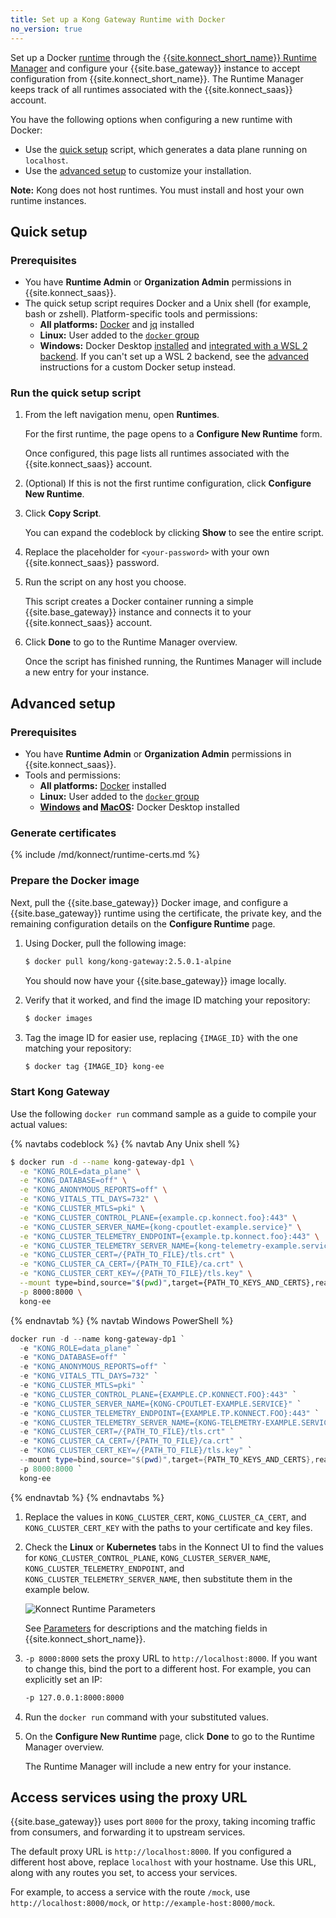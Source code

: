 ```yaml
---
title: Set up a Kong Gateway Runtime with Docker
no_version: true
---
```

Set up a Docker [runtime](/konnect/#konnect-key-concepts-and-terminology)
through the
[{{site.konnect_short_name}} Runtime Manager](/konnect/runtime-manager) and
configure your {{site.base_gateway}} instance to accept configuration from
{{site.konnect_short_name}}. The Runtime Manager keeps track of all runtimes
associated with the {{site.konnect_saas}} account.

You have the following options when configuring a new runtime with Docker:
* Use the [quick setup](#quick-setup) script, which generates a data plane
running on `localhost`.
* Use the [advanced setup](#advanced-setup) to customize your installation.

<div class="alert alert-ee blue">
<b>Note:</b> Kong does not host runtimes. You must install and host your own
runtime instances.
</div>

## Quick setup

### Prerequisites

* You have **Runtime Admin** or **Organization Admin** permissions in
{{site.konnect_saas}}.
* The quick setup script requires Docker and a Unix shell (for example, bash or
  zshell). Platform-specific tools and permissions:
  * **All platforms:** [Docker](https://docs.docker.com/get-docker/) and [jq](https://stedolan.github.io/jq/) installed
  * **Linux:** User added to the [`docker` group](https://docs.docker.com/engine/install/linux-postinstall/)
  * **Windows:** Docker Desktop [installed](https://docs.docker.com/docker-for-windows/install/#install-docker-desktop-on-windows) and [integrated with a WSL 2 backend](https://docs.docker.com/docker-for-windows/wsl/). If you can't set up a WSL 2 backend, see the [advanced](#advanced-setup) instructions for
  a custom Docker setup instead.

### Run the quick setup script

1. From the left navigation menu, open **Runtimes**.

    For the first runtime, the page opens to a **Configure New Runtime** form.

    Once configured, this page lists all runtimes associated with the
    {{site.konnect_saas}} account.

2. (Optional) If this is not the first runtime configuration, click
**Configure New Runtime**.

3. Click **Copy Script**.

    You can expand the codeblock by clicking **Show** to see the entire script.

4. Replace the placeholder for `<your-password>` with your own
{{site.konnect_saas}} password.

5. Run the script on any host you choose.

    This script creates a Docker container running a simple
    {{site.base_gateway}} instance and connects it to your
    {{site.konnect_saas}} account.

6. Click **Done** to go to the Runtime Manager overview.

    Once the script has finished running, the Runtimes Manager will
    include a new entry for your instance.
    <!-- and the tag in the **Node Status** column should say
    **Connected**.-->

## Advanced setup

### Prerequisites

* You have **Runtime Admin** or **Organization Admin** permissions in
{{site.konnect_saas}}.
* Tools and permissions:
  * **All platforms:** [Docker](https://docs.docker.com/get-docker/) installed
  * **Linux:** User added to the [`docker` group](https://docs.docker.com/engine/install/linux-postinstall/)
  * **[Windows](https://docs.docker.com/docker-for-windows/install/#install-docker-desktop-on-windows) and [MacOS](https://docs.docker.com/docker-for-mac/install/):** Docker Desktop installed

### Generate certificates
{% include /md/konnect/runtime-certs.md %}

### Prepare the Docker image

Next, pull the {{site.base_gateway}} Docker image, and configure a
{{site.base_gateway}} runtime using the certificate, the private key, and the
remaining configuration details on the **Configure Runtime** page.

1. Using Docker, pull the following image:


    ```bash
    $ docker pull kong/kong-gateway:2.5.0.1-alpine
    ```

    You should now have your {{site.base_gateway}} image locally.

2. Verify that it worked, and find the image ID matching your repository:

    ```bash
    $ docker images
    ```

3. Tag the image ID for easier use, replacing `{IMAGE_ID}` with the one
matching your repository:

    ```bash
    $ docker tag {IMAGE_ID} kong-ee
    ```

### Start Kong Gateway

Use the following `docker run` command sample as a guide to compile your actual values:

{% navtabs codeblock %}
{% navtab Any Unix shell %}
```sh
$ docker run -d --name kong-gateway-dp1 \
  -e "KONG_ROLE=data_plane" \
  -e "KONG_DATABASE=off" \
  -e "KONG_ANONYMOUS_REPORTS=off" \
  -e "KONG_VITALS_TTL_DAYS=732" \
  -e "KONG_CLUSTER_MTLS=pki" \
  -e "KONG_CLUSTER_CONTROL_PLANE={example.cp.konnect.foo}:443" \
  -e "KONG_CLUSTER_SERVER_NAME={kong-cpoutlet-example.service}" \
  -e "KONG_CLUSTER_TELEMETRY_ENDPOINT={example.tp.konnect.foo}:443" \
  -e "KONG_CLUSTER_TELEMETRY_SERVER_NAME={kong-telemetry-example.service}" \
  -e "KONG_CLUSTER_CERT=/{PATH_TO_FILE}/tls.crt" \
  -e "KONG_CLUSTER_CA_CERT=/{PATH_TO_FILE}/ca.crt" \
  -e "KONG_CLUSTER_CERT_KEY=/{PATH_TO_FILE}/tls.key" \
  --mount type=bind,source="$(pwd)",target={PATH_TO_KEYS_AND_CERTS},readonly \
  -p 8000:8000 \
  kong-ee
```
{% endnavtab %}
{% navtab Windows PowerShell %}
```powershell
docker run -d --name kong-gateway-dp1 `
  -e "KONG_ROLE=data_plane" `
  -e "KONG_DATABASE=off" `
  -e "KONG_ANONYMOUS_REPORTS=off" `
  -e "KONG_VITALS_TTL_DAYS=732" `
  -e "KONG_CLUSTER_MTLS=pki" `
  -e "KONG_CLUSTER_CONTROL_PLANE={EXAMPLE.CP.KONNECT.FOO}:443" `
  -e "KONG_CLUSTER_SERVER_NAME={KONG-CPOUTLET-EXAMPLE.SERVICE}" `
  -e "KONG_CLUSTER_TELEMETRY_ENDPOINT={EXAMPLE.TP.KONNECT.FOO}:443" `
  -e "KONG_CLUSTER_TELEMETRY_SERVER_NAME={KONG-TELEMETRY-EXAMPLE.SERVICE}" `
  -e "KONG_CLUSTER_CERT=/{PATH_TO_FILE}/tls.crt" `
  -e "KONG_CLUSTER_CA_CERT=/{PATH_TO_FILE}/ca.crt" `
  -e "KONG_CLUSTER_CERT_KEY=/{PATH_TO_FILE}/tls.key" `
  --mount type=bind,source="$(pwd)",target={PATH_TO_KEYS_AND_CERTS},readonly `
  -p 8000:8000 `
  kong-ee
```
{% endnavtab %}
{% endnavtabs %}

1. Replace the values in `KONG_CLUSTER_CERT`, `KONG_CLUSTER_CA_CERT`, and
`KONG_CLUSTER_CERT_KEY` with the paths to your certificate and key files.

2. Check the **Linux** or **Kubernetes** tabs in the Konnect UI to find the values for
        `KONG_CLUSTER_CONTROL_PLANE`, `KONG_CLUSTER_SERVER_NAME`,
        `KONG_CLUSTER_TELEMETRY_ENDPOINT`, and `KONG_CLUSTER_TELEMETRY_SERVER_NAME`,
        then substitute them in the example below.

    ![Konnect Runtime Parameters](/assets/images/docs/konnect/konnect-runtime-manager.png)

    See [Parameters](/konnect/runtime-manager/runtime-parameter-reference) for
    descriptions and the matching fields in {{site.konnect_short_name}}.

3. `-p 8000:8000` sets the proxy URL to `http://localhost:8000`.
        If you want to change this, bind the port to a different host. For example,
        you can explicitly set an IP:

      ```sh
      -p 127.0.0.1:8000:8000
      ```

4. Run the `docker run` command with your substituted values.

5. On the **Configure New Runtime** page, click **Done** to go to the Runtime
Manager overview.

    The Runtime Manager will include a new entry for your instance.

## Access services using the proxy URL

{{site.base_gateway}} uses port `8000` for the proxy, taking incoming
traffic from consumers, and forwarding it to upstream services.

The default proxy URL is `http://localhost:8000`. If you configured a different
host above, replace `localhost` with your hostname. Use this URL,
along with any routes you set, to access your services.

For example, to access a service with the route `/mock`, use
`http://localhost:8000/mock`, or `http://example-host:8000/mock`.
